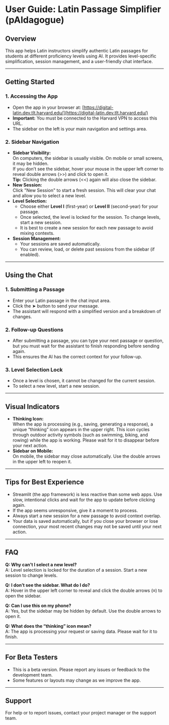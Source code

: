 # User Guide: Latin Passage Simplifier (pAIdagogue)

## Overview
This app helps Latin instructors simplify authentic Latin passages for students at different proficiency levels using AI. It provides level-specific simplification, session management, and a user-friendly chat interface.

---

## Getting Started

### 1. Accessing the App
- Open the app in your browser at: [https://digital-latin.dev.tlt.harvard.edu/](https://digital-latin.dev.tlt.harvard.edu/)
- **Important:** You must be connected to the Harvard VPN to access this URL.
- The sidebar on the left is your main navigation and settings area.

### 2. Sidebar Navigation
- **Sidebar Visibility:**  
  On computers, the sidebar is usually visible. On mobile or small screens, it may be hidden.  
  If you don’t see the sidebar, hover your mouse in the upper left corner to reveal double arrows (>>) and click to open it.  
  **Tip:** Clicking the double arrows (<<) again will also close the sidebar.
- **New Session:**  
  Click "New Session" to start a fresh session. This will clear your chat and allow you to select a new level.
- **Level Selection:**  
  - Choose either **Level I** (first-year) or **Level II** (second-year) for your passage.
  - Once selected, the level is locked for the session. To change levels, start a new session.
  - It is best to create a new session for each new passage to avoid mixing contexts.
- **Session Management:**  
  - Your sessions are saved automatically.
  - You can review, load, or delete past sessions from the sidebar (if enabled).

---

## Using the Chat

### 1. Submitting a Passage
- Enter your Latin passage in the chat input area.
- Click the ➤ button to send your message.
- The assistant will respond with a simplified version and a breakdown of changes.

### 2. Follow-up Questions
- After submitting a passage, you can type your next passage or question, but you must wait for the assistant to finish responding before sending again.
- This ensures the AI has the correct context for your follow-up.

### 3. Level Selection Lock
- Once a level is chosen, it cannot be changed for the current session.
- To select a new level, start a new session.

---

## Visual Indicators
- **Thinking Icon:**  
  When the app is processing (e.g., saving, generating a response), a unique “thinking” icon appears in the upper right. This icon cycles through outdoor activity symbols (such as swimming, biking, and rowing) while the app is working. Please wait for it to disappear before your next action.
- **Sidebar on Mobile:**  
  On mobile, the sidebar may close automatically. Use the double arrows in the upper left to reopen it.

---

## Tips for Best Experience
- Streamlit (the app framework) is less reactive than some web apps. Use slow, intentional clicks and wait for the app to update before clicking again.
- If the app seems unresponsive, give it a moment to process.
- Always start a new session for a new passage to avoid context overlap.
- Your data is saved automatically, but if you close your browser or lose connection, your most recent changes may not be saved until your next action.

---

## FAQ
**Q: Why can’t I select a new level?**  
A: Level selection is locked for the duration of a session. Start a new session to change levels.

**Q: I don’t see the sidebar. What do I do?**  
A: Hover in the upper left corner to reveal and click the double arrows (≡) to open the sidebar.

**Q: Can I use this on my phone?**  
A: Yes, but the sidebar may be hidden by default. Use the double arrows to open it.

**Q: What does the “thinking” icon mean?**  
A: The app is processing your request or saving data. Please wait for it to finish.

---

## For Beta Testers
- This is a beta version. Please report any issues or feedback to the development team.
- Some features or layouts may change as we improve the app.

---

## Support
For help or to report issues, contact your project manager or the support team.
